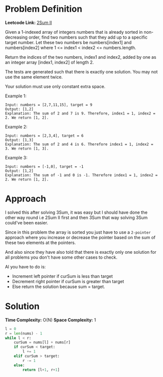 # Problem Definition

**Leetcode Link:** [2Sum II](https://leetcode.com/problems/two-sum-ii-input-array-is-sorted/description/)

Given a 1-indexed array of integers numbers that is already sorted in non-decreasing order, find two numbers such that they add up to a specific target number. Let these two numbers be numbers[index1] and numbers[index2] where 1 <= index1 < index2 <= numbers.length.

Return the indices of the two numbers, index1 and index2, added by one as an integer array [index1, index2] of length 2.

The tests are generated such that there is exactly one solution. You may not use the same element twice.

Your solution must use only constant extra space.

Example 1:
```
Input: numbers = [2,7,11,15], target = 9
Output: [1,2]
Explanation: The sum of 2 and 7 is 9. Therefore, index1 = 1, index2 = 2. We return [1, 2].
```

Example 2:
```
Input: numbers = [2,3,4], target = 6
Output: [1,3]
Explanation: The sum of 2 and 4 is 6. Therefore index1 = 1, index2 = 3. We return [1, 3].
```

Example 3:
```
Input: numbers = [-1,0], target = -1
Output: [1,2]
Explanation: The sum of -1 and 0 is -1. Therefore index1 = 1, index2 = 2. We return [1, 2].
```

# Approach 

I solved this after solving 3Sum, it was easy but I should have done the other way round i.e 2Sum II first and then 3Sum that way solving 3Sum could've been easier.

Since in this problem the array is sorted you just have to use a `2-pointer` approach where you increase or decrease the pointer based on the sum of these two elements at the pointers.

And also since they have also told that there is exactly only one solution for all problems you don't have some other cases to check.

Al you have to do is:
- Increment left pointer if curSum is less than target
- Decrement right pointer if curSum is greater than target
- Else return the solution because sum = target.

# Solution

**Time Complexity:** O(N)
**Space Complexity:** 1

```python
l = 0
r = len(nums) - 1
while l < r:
    curSum = nums[l] + nums[r]
    if curSum < target:
        l += 1
    elif curSum > target:
        r -= 1
    else:
        return [l+1, r+1]
```
